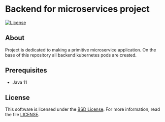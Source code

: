 # Backend for microservices project

[![License](https://img.shields.io/badge/License-BSD%203--Clause-blue.svg)](https://opensource.org/licenses/BSD-3-Clause)

## About

Project is dedicated to making a primitive microservice application.
On the base of this repository all backend kubernetes pods are created.

## Prerequisites

- Java 11

## License

This software is licensed under the [BSD License][BSD]. For more information, read the file [LICENSE](LICENSE).

[BSD]: https://opensource.org/licenses/BSD-3-Clause
